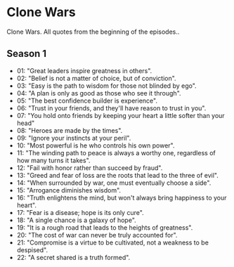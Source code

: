 # Clone Wars 

Clone Wars. All quotes from the beginning of the episodes..

## Season 1
- 01: "Great leaders inspire greatness in others".
- 02: "Belief is not a matter of choice, but of conviction".
- 03: "Easy is the path to wisdom for those not blinded by ego".
- 04: "A plan is only as good as those who see it through".
- 05: "The best confidence builder is experience".
- 06: "Trust in your friends, and they'll have reason to trust in you".
- 07: "You hold onto friends by keeping your heart a little softer than your head"
- 08: "Heroes are made by the times".
- 09: "Ignore your instincts at your peril".
- 10: "Most powerful is he who controls his own power".
- 11: "The winding path to peace is always a worthy one, regardless of how many turns it takes". 
- 12: "Fail with honor rather than succeed by fraud".
- 13: "Greed and fear of loss are the roots that lead to the three of evil".
- 14: "When surrounded by war, one must eventually choose a side".
- 15: "Arrogance diminishes wisdom".
- 16: "Truth enlightens the mind, but won't always bring happiness to your heart".
- 17: "Fear is a disease; hope is its only cure".
- 18: "A single chance is a galaxy of hope".
- 19: "It is a rough road that leads to the heights of greatness".
- 20: "The cost of war can never be truly accounted for".
- 21: "Compromise is a virtue to be cultivated, not a weakness to be despised".
- 22: "A secret shared is a truth formed".
